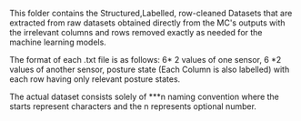 This folder contains the Structured,Labelled, row-cleaned Datasets that are extracted from raw datasets obtained directly from the MC's outputs with the irrelevant columns and rows removed exactly as needed for the machine learning models.

The format of each .txt file is as follows:
    6* 2 values of one sensor, 6 *2 values of another sensor, posture state (Each Column is also labelled)
    with each row having only relevant posture states.

The actual dataset consists solely of ***n naming convention where the starts represent characters and the n represents optional number.